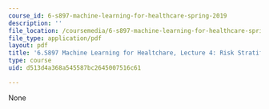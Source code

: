 ```yaml
---
course_id: 6-s897-machine-learning-for-healthcare-spring-2019
description: ''
file_location: /coursemedia/6-s897-machine-learning-for-healthcare-spring-2019/d513d4a368a545587bc2645007516c61_MIT6_S897S19_lec4.pdf
file_type: application/pdf
layout: pdf
title: '6.S897 Machine Learning for Healtchare, Lecture 4: Risk Stratification'
type: course
uid: d513d4a368a545587bc2645007516c61

---
```

None